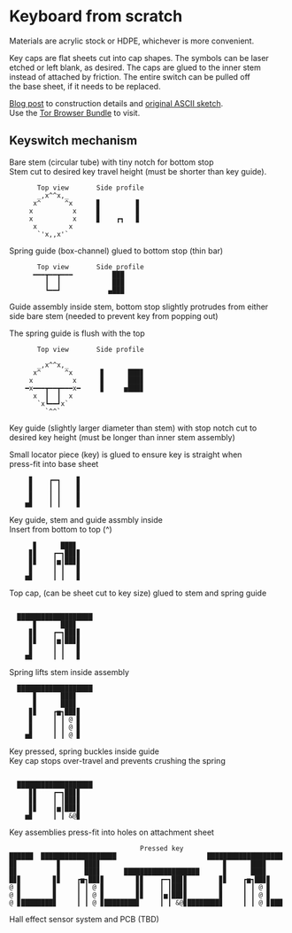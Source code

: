 # Keyboard from scratch

Materials are acrylic stock or HDPE, whichever is more convenient.

Key caps are flat sheets cut into cap shapes. The symbols can be laser  
etched or left blank, as desired. The caps are glued to the inner stem  
instead of attached by friction. The entire switch can be pulled off  
the base sheet, if it needs to be replaced.

[Blog post](http://kpz62k4pnyh5g5t2efecabkywt2aiwcnqylthqyywilqgxeiipen5xid.onion/2019/08/17/keyboard) to construction details and [original ASCII sketch](http://kpz62k4pnyh5g5t2efecabkywt2aiwcnqylthqyywilqgxeiipen5xid.onion/posts/2019/08/17/keyboard/ascii-mechanism.html).  
Use the [Tor Browser Bundle](https://www.torproject.org/) to visit.


## Keyswitch mechanism


Bare stem (circular tube) with tiny notch for bottom stop  
Stem cut to desired key travel height (must be shorter than key guide).

```
       Top view       Side profile
       _,x^^x,_       
      x^      ^x      ▊         ▊
     x          x     ▊         ▊
     x          x     ▊    ┏┓   ▊
      x        x
       `'x,,x'`
```

Spring guide (box-channel) glued to bottom stop (thin bar)  


```
       Top view       Side profile
      ━━━┳━━┳━━━          ███
         ┃  ┃             ███
         ┗━━┛            ▄███
```

Guide assembly inside stem, bottom stop slightly protrudes from either  
side bare stem (needed to prevent key from popping out)

The spring guide is flush with the top

```
       Top view       Side profile
       
       _,x^^x,_    
      x^      ^x       ▊      ███▊
     x          x      ▊      ███▊
    ━x━━━┳━━┳━━━x━     ▊     ▅███▊
      x  ┃  ┃  x
       `x┗━━┛x`
         `^^` 
```

Key guide (slightly larger diameter than stem) with stop notch cut to  
desired key height (must be longer than inner stem assembly)  

Small locator piece (key) is glued to ensure key is straight when  
press-fit into base sheet

```
     ▊    ┏━┓    ▊
     ▊    ┃ ┃    ▊
     ▊    ┃ ┃    ▊
    ▅▊    ┃ ┃    ▊
```

Key guide, stem and guide assmbly inside  
Insert from bottom to top (^)

```
      ▊      ███▊
     ▊▊    ┏━┓██▊▊
     ▊▊    ┃▅┃██▊▊
     ▊     ┃ ┃   ▊
    ▅▊     ┃ ┃   ▊
```

Top cap, (can be sheet cut to key size) glued to stem and spring guide

```

  ███████████████████
      ▊      ███▊    
     ▊▊    ┏━┓██▊▊
     ▊▊    ┃▅┃██▊▊
     ▊     ┃ ┃   ▊
    ▅▊     ┃ ┃   ▊

```
Spring lifts stem inside assembly 

```
  ███████████████████
      ▊      ███▊     
      ▊      ███▊ 
     ▊▊    ┏▅┓██▊▊
     ▊     ┃ ┃ @ ▊
     ▊     ┃ ┃ @ ▊
    ▅▊     ┃ ┃ @ ▊

```

Key pressed, spring buckles inside guide  
Key cap stops over-travel and prevents crushing the spring

```

  ███████████████████
     ▊▊    ┏━┓██▊▊   
     ▊▊    ┃ ┃██▊▊
     ▊▊    ┃▅┃██▊▊ 
    ▅▊     ┃ ┃ &@▊
```


Key assemblies press-fit into holes on attachment sheet

```
                                 Pressed key
██████  ███████████████████                       ███████████████████
█▊          ▊      ███▊                               ▊      ███▊
█▊          ▊      ███▊      ███████████████████      ▊      ███▊
█▊▊        ▊▊    ┏▅┓██▊▊        ▊▊    ┏━┓██▊▊        ▊▊    ┏▅┓██▊▊
@ ▊        ▊     ┃ ┃ @ ▊        ▊▊    ┃ ┃██▊▊        ▊     ┃ ┃ @ ▊
@ ▊        ▊     ┃ ┃ @ ▊        ▊▊    ┃▅┃██▊▊        ▊     ┃ ┃ @ ▊
@ ▊████████▊     ┃ ┃ @ ▊████████▊     ┃ ┃ &@▊████████▊     ┃ ┃ @ ▊███
```


Hall effect sensor system and PCB (TBD)



